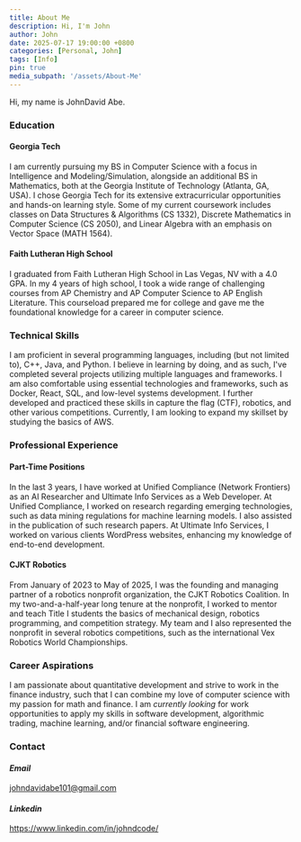 ```yaml
---
title: About Me
description: Hi, I'm John
author: John
date: 2025-07-17 19:00:00 +0800
categories: [Personal, John]
tags: [Info]
pin: true
media_subpath: '/assets/About-Me'
---
```



Hi, my name is JohnDavid Abe.


### Education

#### Georgia Tech

I am currently pursuing my BS in Computer Science with a focus in Intelligence and Modeling/Simulation, alongside an additional BS in Mathematics, both at the Georgia Institute of Technology (Atlanta, GA, USA). I chose Georgia Tech for its extensive extracurricular opportunities and hands-on learning style. Some of my current coursework includes classes on Data Structures & Algorithms (CS 1332), Discrete Mathematics in Computer Science (CS 2050), and Linear Algebra with an emphasis on Vector Space (MATH 1564). 

#### Faith Lutheran High School

I graduated from Faith Lutheran High School in Las Vegas, NV with a 4.0 GPA. In my 4 years of high school, I took a wide range of challenging courses from AP Chemistry and AP Computer Science to AP English Literature. This courseload prepared me for college and gave me the foundational knowledge for a career in computer science.



### Technical Skills

I am proficient in several programming languages, including (but not limited to), C++, Java, and Python. I believe in learning by doing, and as such, I've completed several projects utilizing multiple languages and frameworks. I am also comfortable using essential technologies and frameworks, such as Docker, React, SQL, and low-level systems development. I further developed and practiced these skills in capture the flag (CTF), robotics, and other various competitions. Currently, I am looking to expand my skillset by studying the basics of AWS. 



### Professional Experience

#### Part-Time Positions

In the last 3 years, I have worked at Unified Compliance (Network Frontiers) as an AI Researcher and Ultimate Info Services as a Web Developer. At Unified Compliance, I worked on research regarding emerging technologies, such as data mining regulations for machine learning models. I also assisted in the publication of such research papers. At Ultimate Info Services, I worked on various clients WordPress websites, enhancing my knowledge of end-to-end development.

#### CJKT Robotics

From January of 2023 to May of 2025, I was the founding and managing partner of a robotics nonprofit organization, the CJKT Robotics Coalition. In my two-and-a-half-year long tenure at the nonprofit, I worked to mentor and teach Title I students the basics of mechanical design, robotics programming, and competition strategy. My team and I also represented the nonprofit in several robotics competitions, such as the international Vex Robotics World Championships.



### Career Aspirations

I am passionate about quantitative development and strive to work in the finance industry, such that I can combine my love of computer science with my passion for math and finance. I am *currently looking* for work opportunities to apply my skills in software development, algorithmic trading, machine learning, and/or financial software engineering.


### Contact

#### *Email*
johndavidabe101@gmail.com
#### *Linkedin*
https://www.linkedin.com/in/johndcode/
